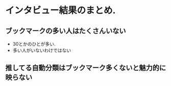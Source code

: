 # インタビュー結果のまとめ.
## ブックマークの多い人はたくさんいない
 * 30とかのひとが多い.
 * 多い人がいないわけではない

## 推してる自動分類はブックマーク多くないと魅力的に映らない
